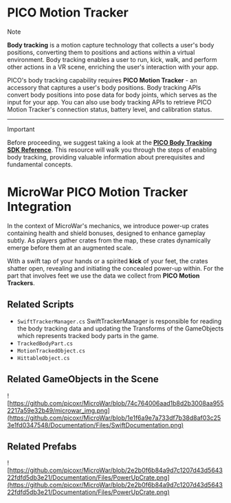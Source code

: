 # PICO Motion Tracker 
> [!NOTE]
> **Body tracking** is a motion capture technology that collects a user's body positions, converting them to positions and actions within a virtual environment. Body tracking enables a user to run, kick, walk, and perform other actions in a VR scene, enriching the user's interaction with your app.
>
> PICO's body tracking capability requires **PICO Motion Tracker** - an accessory that captures a user's body positions. Body tracking APIs convert body positions into pose data for body joints, which serves as the input for your app. You can also use body tracking APIs to retrieve PICO Motion Tracker's connection status, battery level, and calibration status.

---
> [!IMPORTANT]
> Before proceeding, we suggest taking a look at the **[PICO Body Tracking SDK Reference](https://developer-global.pico-interactive.com/document/unity/body-tracking/)**. This resource will walk you through the steps of enabling body tracking, providing valuable information about prerequisites and fundamental concepts.

# MicroWar PICO Motion Tracker Integration
In the context of MicroWar's mechanics, we introduce power-up crates containing health and shield bonuses, designed to enhance gameplay subtly.
As players gather crates from the map, these crates dynamically emerge before them at an augmented scale.
>
With a swift tap of your hands or a spirited **kick** of your feet, the crates shatter open, revealing and initiating the concealed power-up within.
For the part that involves feet we use the data we collect from **PICO Motion Trackers**.

## Related Scripts
- `SwiftTrackerManager.cs`
  SwiftTrackerManager is responsible for reading the body tracking data and updating the Transforms of the GameObjects which represents tracked body parts in the game.
- `TrackedBodyPart.cs`
- `MotionTrackedObject.cs`
- `HittableObject.cs`

## Related GameObjects in the Scene
![https://github.com/picoxr/MicroWar/blob/74c764006aad1b8d2b3008aa9552217a59e32b49/microwar_img.png](https://github.com/picoxr/MicroWar/blob/1e1f6a9e7a733df7b38d8af03c253e1fd0347548/Documentation/Files/SwiftDocumentation.png)

## Related Prefabs
![https://github.com/picoxr/MicroWar/blob/2e2b0f6b84a9d7c1207d43d564322fdfd5db3e21/Documentation/Files/PowerUpCrate.png](https://github.com/picoxr/MicroWar/blob/2e2b0f6b84a9d7c1207d43d564322fdfd5db3e21/Documentation/Files/PowerUpCrate.png)
